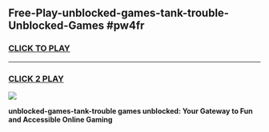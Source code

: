 
## Free-Play-unblocked-games-tank-trouble-Unblocked-Games #pw4fr
<h3>
<a href="https://news.freeplayer.one?title=unblocked-games-tank-trouble&ref=8M">CLICK TO PLAY</a></h3>
<hr>

<h3>
<a href="https://news.freeplayer.one?title=unblocked-games-tank-trouble&ref=8M">CLICK 2 PLAY</a>
  
</h3>

<a href="https://news.freeplayer.one?title=unblocked-games-tank-trouble&ref=8M"><img src="https://clearcache.store/games.png"></a>


**unblocked-games-tank-trouble games unblocked: Your Gateway to Fun and Accessible Online Gaming**
